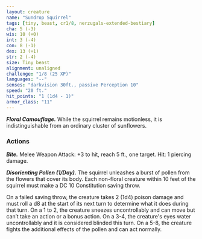 ```yaml
---
layout: creature
name: "Sundrop Squirrel"
tags: [tiny, beast, cr1/8, nerzugals-extended-bestiary]
cha: 5 (-3)
wis: 10 (+0)
int: 3 (-4)
con: 8 (-1)
dex: 13 (+1)
str: 2 (-4)
size: Tiny beast
alignment: unaligned
challenge: "1/8 (25 XP)"
languages: "--"
senses: "darkvision 30ft., passive Perception 10"
speed: "20 ft."
hit_points: "1 (1d4 - 1)"
armor_class: "11"
---
```


***Floral Camouflage.*** While the squirrel remains
motionless, it is indistinguishable from an ordinary
cluster of sunflowers.

### Actions

***Bite.*** Melee Weapon Attack: +3 to hit, reach 5 ft.,
one target. Hit: 1 piercing damage.

***Disorienting Pollen (1/Day).*** The squirrel unleashes a
burst of pollen from the flowers that cover its body.
Each non-floral creature within 10 feet of the
squirrel must make a DC 10 Constitution saving
throw.

On a failed saving throw, the creature takes 2 (1d4)
poison damage and must roll a d8 at the start of its
next turn to determine what it does during that
turn. On a 1 to 2, the creature sneezes
uncontrollably and can move but can’t take an
action or a bonus action. On a 3-4, the creature's
eyes water uncontrollably and it is considered
blinded this turn. On a 5-8, the creature fights the
additional effects of the pollen and can act
normally.
